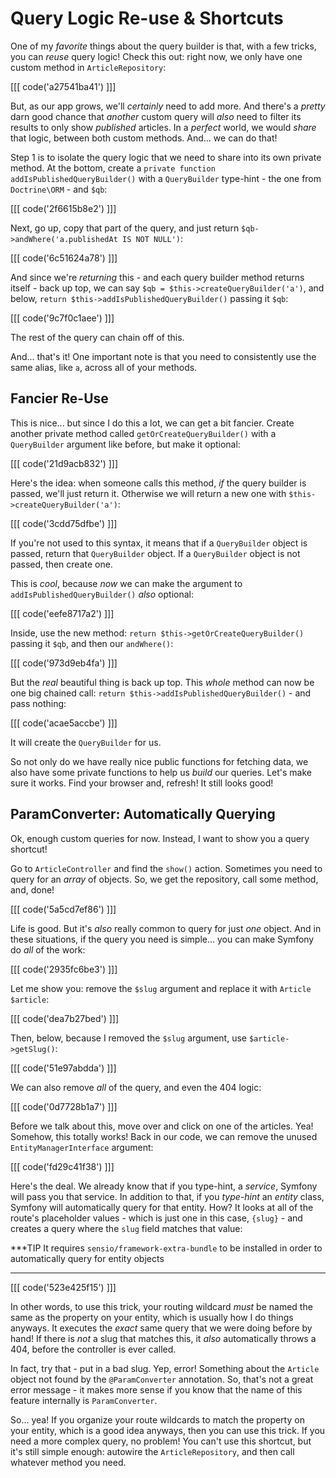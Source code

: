 # Query Logic Re-use & Shortcuts

One of my *favorite* things about the query builder is that, with a few tricks,
you can *reuse* query logic! Check this out: right now, we only have one custom method
in `ArticleRepository`:

[[[ code('a27541ba41') ]]]

But, as our app grows, we'll *certainly* need to add more. And there's a *pretty*
darn good chance that *another* custom query will *also* need to filter its results
to only show *published* articles. In a *perfect* world, we would *share* that logic,
between both custom methods. And... we can do that!

Step 1 is to isolate the query logic that we need to share into its own private
method. At the bottom, create a `private function addIsPublishedQueryBuilder()`
with a `QueryBuilder` type-hint - the one from `Doctrine\ORM` - and `$qb`:

[[[ code('2f6615b8e2') ]]]

Next, go up, copy that part of the query, and just return
`$qb->andWhere('a.publishedAt IS NOT NULL')`:

[[[ code('6c51624a78') ]]]

And since we're *returning* this - and each query builder method returns
itself - back up top, we can say `$qb = $this->createQueryBuilder('a')`, and below,
`return $this->addIsPublishedQueryBuilder()` passing it `$qb`:

[[[ code('9c7f0c1aee') ]]]

The rest of the query can chain off of this.

And... that's it! One important note is that you need to consistently use the same
alias, like `a`, across all of your methods.

## Fancier Re-Use

This is nice... but since I do this a lot, we can get a bit fancier. Create
another private method called `getOrCreateQueryBuilder()` with a `QueryBuilder`
argument like before, but make it optional:

[[[ code('21d9acb832') ]]]

Here's the idea: when someone calls this method, *if* the query builder is passed,
we'll just return it. Otherwise we will return a new one with
`$this->createQueryBuilder('a')`:

[[[ code('3cdd75dfbe') ]]]

If you're not used to this syntax, it means that if a `QueryBuilder` object is passed,
return that `QueryBuilder` object. If a `QueryBuilder` object is not passed, then create one.

This is *cool*, because *now* we can make the argument to `addIsPublishedQueryBuilder()`
*also* optional:

[[[ code('eefe8717a2') ]]]

Inside, use the new method: `return $this->getOrCreateQueryBuilder()` passing it `$qb`,
and then our `andWhere()`:

[[[ code('973d9eb4fa') ]]]

But the *real* beautiful thing is back up top. This *whole* method can now be one
big chained call: `return $this->addIsPublishedQueryBuilder()` - and pass nothing:

[[[ code('acae5accbe') ]]]

It will create the `QueryBuilder` for us.

So not only do we have really nice public functions for fetching data, we also have
some private functions to help us *build* our queries. Let's make sure it works.
Find your browser and, refresh! It still looks good!

## ParamConverter: Automatically Querying

Ok, enough custom queries for now. Instead, I want to show you a query shortcut!

Go to `ArticleController` and find the `show()` action. Sometimes you need to query
for an *array* of objects. So, we get the repository, call some method, and, done!

[[[ code('5a5cd7ef86') ]]]

Life is good. But it's *also* really common to query for just *one* object. And
in these situations, if the query you need is simple... you can make Symfony do
*all* of the work:

[[[ code('2935fc6be3') ]]]

Let me show you: remove the `$slug` argument and replace it with `Article $article`:

[[[ code('dea7b27bed') ]]]

Then, below, because I removed the `$slug` argument, use `$article->getSlug()`:

[[[ code('51e97abdda') ]]]

We can also remove *all* of the query, and even the 404 logic:

[[[ code('0d7728b1a7') ]]]

Before we talk about this, move over and click on one of the articles. Yea! Somehow,
this totally works! Back in our code, we can remove the unused `EntityManagerInterface`
argument:

[[[ code('fd29c41f38') ]]]

Here's the deal. We already know that if you type-hint, a *service*, Symfony will
pass you that service. In addition to that, if you *type-hint* an *entity* class,
Symfony will automatically query for that entity. How? It looks at all of the route's
placeholder values - which is just one in this case, `{slug}` - and creates a query
where the `slug` field matches that value:

***TIP
It requires `sensio/framework-extra-bundle` to be installed in order to 
automatically query for entity objects
***

[[[ code('523e425f15') ]]]

In other words, to use this trick, your routing wildcard *must* be named the same
as the property on your entity, which is usually how I do things anyways. It executes
the *exact* same query that we were doing before by hand! If there is *not* a slug
that matches this, it *also* automatically throws a 404, before the controller is
ever called.

In fact, try that - put in a bad slug. Yep, error! Something about the `Article`
object not found by the `@ParamConverter` annotation. So, that's not a great error
message - it makes more sense if you know that the name of this feature internally
is `ParamConverter`.

So... yea! If you organize your route wildcards to match the property on your entity,
which is a good idea anyways, then you can use this trick. If you need a more complex
query, no problem! You can't use this shortcut, but it's still simple enough: autowire
the `ArticleRepository`, and then call whatever method you need.
